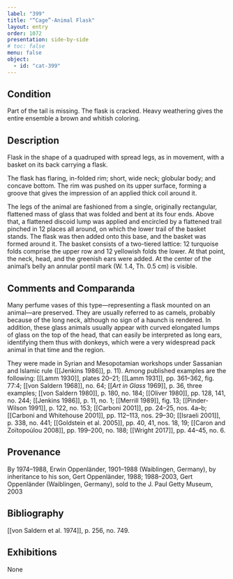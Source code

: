 ```yaml
---
label: "399"
title: "“Cage”-Animal Flask"
layout: entry
order: 1072
presentation: side-by-side
# toc: false
menu: false
object:
  - id: "cat-399"
---
```


## Condition

Part of the tail is missing. The flask is cracked. Heavy weathering gives the entire ensemble a brown and whitish coloring.

## Description

Flask in the shape of a quadruped with spread legs, as in movement, with a basket on its back carrying a flask.

The flask has flaring, in-folded rim; short, wide neck; globular body; and concave bottom. The rim was pushed on its upper surface, forming a groove that gives the impression of an applied thick coil around it.

The legs of the animal are fashioned from a single, originally rectangular, flattened mass of glass that was folded and bent at its four ends. Above that, a flattened discoid lump was applied and encircled by a flattened trail pinched in 12 places all around, on which the lower trail of the basket stands. The flask was then added onto this base, and the basket was formed around it. The basket consists of a two-tiered lattice: 12 turquoise folds comprise the upper row and 12 yellowish folds the lower. At that point, the neck, head, and the greenish ears were added. At the center of the animal’s belly an annular pontil mark (W. 1.4, Th. 0.5 cm) is visible.

## Comments and Comparanda

Many perfume vases of this type—representing a flask mounted on an animal—are preserved. They are usually referred to as camels, probably because of the long neck, although no sign of a haunch is rendered. In addition, these glass animals usually appear with curved elongated lumps of glass on the top of the head, that can easily be interpreted as long ears, identifying them thus with donkeys, which were a very widespread pack animal in that time and the region.

They were made in Syrian and Mesopotamian workshops under Sassanian and Islamic rule ([[Jenkins 1986]], p. 11). Among published examples are the following: [[Lamm 1930]], plates 20–21; [[Lamm 1931]], pp. 361–362, fig. 77:4; [[von Saldern 1968]], no. 64; [[*Art in Glass* 1969]], p. 36, three examples; [[von Saldern 1980]], p. 180, no. 184; [[Oliver 1980]], pp. 128, 141, no. 244; [[Jenkins 1986]], p. 11, no. 1; [[Merrill 1989]], fig. 13; [[Pinder-Wilson 1991]], p. 122, no. 153; [[Carboni 2001]], pp. 24–25, nos. 4a–b; [[Carboni and Whitehouse 2001]], pp. 112–113, nos. 29–30; [[Israeli 2001]], p. 338, no. 441; [[Goldstein et al. 2005]], pp. 40, 41, nos. 18, 19; [[Caron and Zoïtopoúlou 2008]], pp. 199–200, no. 188; [[Wright 2017]], pp. 44–45, no. 6.

## Provenance

By 1974–1988, Erwin Oppenländer, 1901–1988 (Waiblingen, Germany), by inheritance to his son, Gert Oppenländer, 1988; 1988–2003, Gert Oppenländer (Waiblingen, Germany), sold to the J. Paul Getty Museum, 2003

## Bibliography

[[von Saldern et al. 1974]], p. 256, no. 749.

## Exhibitions

None
